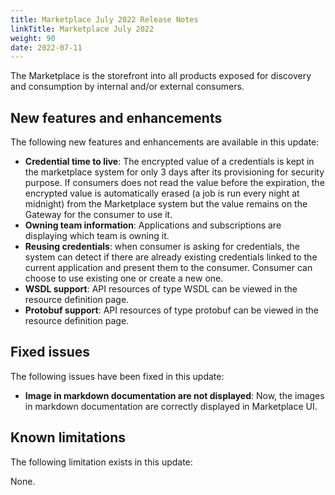 ```yaml
---
title: Marketplace July 2022 Release Notes
linkTitle: Marketplace July 2022
weight: 90
date: 2022-07-11
---
```


The Marketplace is the storefront into all products exposed for discovery and consumption by internal and/or external consumers.

## New features and enhancements

The following new features and enhancements are available in this update:

* **Credential time to live**: The encrypted value of a credentials is kept in the marketplace system for only 3 days after its provisioning for security purpose. If consumers does not read the value before the expiration, the encrypted value is automatically erased (a job is run every night at midnight) from the Marketplace system but the value remains on the Gateway for the consumer to use it.
* **Owning team information**: Applications and subscriptions are displaying which team is owning it.
* **Reusing credentials**: when consumer is asking for credentials, the system can detect if there are already existing credentials linked to the current application and present them to the consumer. Consumer can choose to use existing one or create a new one.
* **WSDL support**: API resources of type WSDL can be viewed in the resource definition page.
* **Protobuf support**: API resources of type protobuf can be viewed in the resource definition page.

## Fixed issues

The following issues have been fixed in this update:

* **Image in markdown documentation are not displayed**: Now, the images in markdown documentation are correctly displayed in Marketplace UI.

## Known limitations

The following limitation exists in this update:

None.